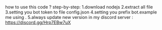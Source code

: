 how to use this code ?
step-by-step:
1.download nodejs
2.extract all file
3.setting you bot token to file config.json
4.setting you prefix bot.example me using .
5.always update new version in my discord server : https://discord.gg/Hrp7EBw7uX
